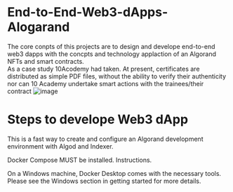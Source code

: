 # End-to-End-Web3-dApps-Alogarand
The core conpts of this projects are to design and develope end-to-end web3 dapps with the concpts  and technology applaction of an Algorand NFTs and smart contracts.   
 As a case study 10Acodemy had taken. At present, certificates are distributed as simple PDF files, without the ability to verify their authenticity nor can 10 Academy undertake smart actions with the trainees/their contract
![image](https://user-images.githubusercontent.com/43541659/193428261-edb35ccd-b9c6-4f9e-9102-687b6ed17d27.png)


# Steps to develope Web3 dApp

This is a fast way to create and configure an Algorand development environment with Algod and Indexer.

Docker Compose MUST be installed. Instructions.

On a Windows machine, Docker Desktop comes with the necessary tools. Please see the Windows section in getting started for more details.
